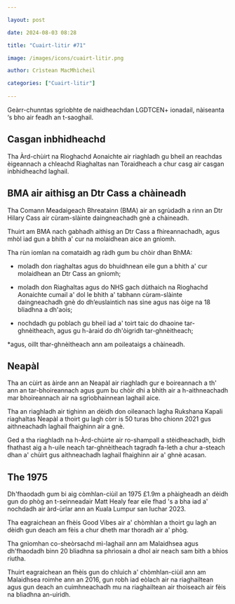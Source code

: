 ```yaml
---

layout: post

date: 2024-08-03 08:28

title: "Cuairt-litir #71"

image: /images/icons/cuairt-litir.png

author: Crìstean MacMhìcheil

categories: ["Cuairt-litir"]
  
---
```


Geàrr-chunntas sgrìobhte de naidheachdan LGDTCEN+ ionadail, nàiseanta ‘s bho air feadh an t-saoghail.

## Casgan inbhidheachd

Tha Àrd-chùirt na Rìoghachd Aonaichte air riaghladh gu bheil an reachdas èigeannach a chleachd Riaghaltas nan Tòraidheach a chur casg air casgan inbhidheachd laghail.

## BMA air aithisg an Dtr Cass a chàineadh

Tha Comann Meadaigeach Bhreatainn (BMA) air an sgrùdadh a rinn an Dtr Hilary Cass air cùram-slàinte daingneachadh gnè a chàineadh.

Thuirt am BMA nach gabhadh aithisg an Dtr Cass a fhireannachadh, agus mhòl iad gun a bhith a' cur na molaidhean aice an gnìomh.

Tha rùn iomlan na comataidh ag ràdh gum bu chòir dhan BhMA:

* moladh don riaghaltas agus do bhuidhnean eile gun a bhith a' cur molaidhean an Dtr Cass an gnìomh;

* moladh don Riaghaltas agus do NHS gach dùthaich na Rìoghachd Aonaichte cumail a' dol le bhith a' tabhann cùram-slàinte daingneachadh gnè do dh’euslaintich nas sìne agus nas òige na 18 bliadhna a dh'aois;

* nochdadh gu poblach gu bheil iad a' toirt taic do dhaoine tar-ghnèitheach, agus gu h-àraid do dh'òigridh tar-ghnèitheach;

*agus, oillt thar-ghnèitheach ann am poileataigs a chàineadh.

## Neapàl

Tha an cùirt as àirde ann an Neapàl air riaghladh gur e boireannach a th' ann an tar-bhoireannach agus gum bu chòir dhi a bhith air a h-aithneachadh mar bhoireannach air na sgrìobhainnean laghail aice.

Tha an riaghladh air tighinn an dèidh don oileanach lagha Rukshana Kapali riaghaltas Neapàl a thoirt gu lagh còrr is 50 turas bho chionn 2021 gus aithneachadh laghail fhaighinn air a gnè.

Ged a tha riaghladh na h-Àrd-chùirte air ro-shampall a stèidheachadh, bidh fhathast aig a h-uile neach tar-ghnèitheach tagradh fa-leth a chur a-steach dhan a' chùirt gus aithneachadh laghail fhaighinn air a' ghnè acasan.

## The 1975

Dh'fhaodadh gum bi aig còmhlan-ciùil an 1975 £1.9m a phàigheadh an dèidh gun do phòg an t-seinneadair Matt Healy fear eile fhad 's a bha iad a' nochdadh air àrd-ùrlar ann an Kuala Lumpur san Iuchar 2023.

Tha eagraichean an fhèis Good Vibes air a' chòmhlan a thoirt gu lagh an dèidh gun deach am fèis a chur dheth mar thoradh air a' phòg.

Tha gnìomhan co-sheòrsachd mì-laghail ann am Malaidhsea agus dh'fhaodadh binn 20 bliadhna sa phrìosain a dhol air neach sam bith a bhios riutha.

Thuirt eagraichean an fhèis gun do chluich a' chòmhlan-ciùil ann am Malaidhsea roimhe ann an 2016, gun robh iad eòlach air na riaghailtean agus gun deach an cuimhneachadh mu na riaghailtean air thoiseach air fèis na bliadhna an-uiridh.
